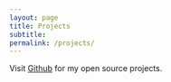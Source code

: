 ```yaml
---
layout: page
title: Projects
subtitle: 
permalink: /projects/
---
```

Visit <a href="https://github.com/pjshere">Github</a> for my open source projects.